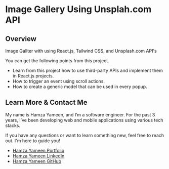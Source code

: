 # Image Gallery Using Unsplah.com API

## Overview

Image Gallter with using React.js, Tailwind CSS, and Unsplash.com API's

You can get the following points from this project.

- Learn from this project how to use third-party APIs and implement them in React.js projects.
- How to trigger an event using scroll actions.
- How to create a generic model that can be used in every popup.

## Learn More & Contact Me

My name is Hamza Yameen, and I’m a software engineer. For the past 3 years, I’ve been developing web and mobile applications using various tech stacks.

If you have any questions or want to learn something new, feel free to reach out. I'm here to guide you!

- [Hamza Yameen Portfolio](https://hamzayameen.com/)
- [Hamza Yameen LinkedIn](https://www.linkedin.com/in/hamza-yameen/)
- [Hamza Yameen GitHub](https://github.com/hamza-yameen)
